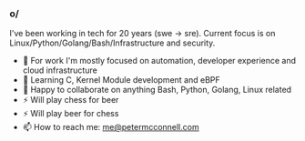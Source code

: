 ### o/

I've been working in tech for 20 years (swe -> sre). Current focus is on
Linux/Python/Golang/Bash/Infrastructure and security.

- 🔭 For work I'm mostly focused on automation, developer experience and cloud infrastructure
- 🌱 Learning C, Kernel Module development and eBPF
- 👯 Happy to collaborate on anything Bash, Python, Golang, Linux related
- ⚡ Will play chess for beer
- ⚡ Will play beer for chess
- 📫 How to reach me: me@petermcconnell.com
